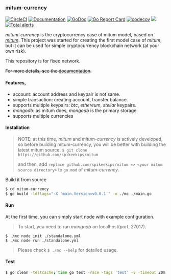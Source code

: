 ### mitum-currency

[![CircleCI](https://img.shields.io/circleci/project/github/spikeekips/mitum-currency-fixed-network/master.svg?style=flat-square&logo=circleci&label=circleci&cacheSeconds=60)](https://circleci.com/gh/spikeekips/mitum-currency-fixed-network/tree/master)
[![Documentation](https://readthedocs.org/projects/mitum-currency-fixed-network-doc/badge/?version=master)](https://mitum-currency-fixed-network-doc.readthedocs.io/en/latest/?badge=master)
[![GoDoc](https://godoc.org/github.com/golang/gddo?status.svg)](https://pkg.go.dev/github.com/spikeekips/mitum-currency-fixed-network?tab=overview)
[![Go Report Card](https://goreportcard.com/badge/github.com/spikeekips/mitum-currency-fixed-network)](https://goreportcard.com/report/github.com/spikeekips/mitum-currency-fixed-network)
[![codecov](https://codecov.io/gh/spikeekips/mitum-currency-fixed-network/branch/master/graph/badge.svg)](https://codecov.io/gh/spikeekips/mitum-currency-fixed-network)
[![](https://tokei.rs/b1/github/spikeekips/mitum-currency-fixed-network?category=lines)](https://github.com/spikeekips/mitum-currency-fixed-network)
[![Total alerts](https://img.shields.io/lgtm/alerts/g/spikeekips/mitum-currency-fixed-network.svg?logo=lgtm&logoWidth=18)](https://lgtm.com/projects/g/spikeekips/mitum-currency-fixed-network/alerts/)

*mitum-currency* is the cryptocurrency case of mitum model, based on
[*mitum*](https://github.com/spikeekips/mitum). This project was started for
creating the first model case of *mitum*, but it can be used for simple
cryptocurrency blockchain network (at your own risk).

This repository is for fixed network.

~~For more details, see the [documentation](https://mitum-currency-doc.readthedocs.io/en/latest/?badge=master).~~

#### Features,

* account: account address and keypair is not same.
* simple transaction: creating account, transfer balance.
* supports multiple keypairs: *btc*, *ethereum*, *stellar* keypairs.
* *mongodb*: as mitum does, *mongodb* is the primary storage.
* supports multiple currencies

#### Installation

> NOTE: at this time, *mitum* and *mitum-currency* is actively developed, so
before building mitum-currency, you will be better with building the latest
mitum source.
> `$ git clone https://github.com/spikeekips/mitum`
>
> and then, add `replace github.com/spikeekips/mitum => <your mitum source directory>` to `go.mod` of *mitum-currency*.

Build it from source
```sh
$ cd mitum-currency
$ go build -ldflags="-X 'main.Version=v0.0.1'" -o ./mc ./main.go
```

#### Run

At the first time, you can simply start node with example configuration.

> To start, you need to run *mongodb* on localhost(port, 27017).

```
$ ./mc node init ./standalone.yml
$ ./mc node run ./standalone.yml
```

> Please check `$ ./mc --help` for detailed usage.

#### Test

```sh
$ go clean -testcache; time go test -race -tags 'test' -v -timeout 20m ./... -run .
```
